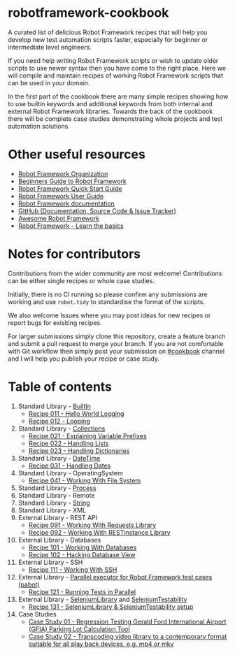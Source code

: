 # robotframework-cookbook
A curated list of delicious Robot Framework recipes that will help you develop new test automation scripts faster, especially for beginner or intermediate level engineers.

If you need help writing Robot Framework scripts or wish to update older scripts to use newer syntax then you have come to the right place.  Here we will compile and maintain recipes of working Robot Framework scripts that can be used in your domain.

In the first part of the cookbook there are many simple recipes showing how to use builtin keywords and additional keywords from both internal and external Robot Framework libraries.  Towards the back of the cookbook there will be complete case studies demonstrating whole projects and test automation solutions.

# Other useful resources
* [Robot Framework Organization](https://robotframework.org/)
* [Beginners Guide to Robot Framework](https://github.com/robotframework/BeginnersGuide)
* [Robot Framework Quick Start Guide](https://github.com/robotframework/QuickStartGuide/blob/master/QuickStart.rst)
* [Robot Framework User Guide](https://robotframework.org/robotframework/latest/RobotFrameworkUserGuide.html)
* [Robot Framework documentation](https://robotframework.org/robotframework/)
* [GitHub (Documentation, Source Code & Issue Tracker)](https://github.com/robotframework/robotframework)
* [Awesome Robot Framework](https://github.com/fkromer/awesome-robotframework)
* [Robot Framework - Learn the basics](https://dev.szabolcstoth.eu/robotframework-basics/)

# Notes for contributors
Contributions from the wider community are most welcome!  Contributions can be either single recipes or whole case studies.

Initially, there is no CI running so please confirm any submissions are working and use `robot.tidy` to standardise the format of the scripts.

We also welcome Issues where you may post ideas for new recipes or report bugs for exisiting recipes.

For larger submissions simply clone this repository, create a feature branch and submit a pull request to merge your branch.  If you are not comfortable with Git workflow then simply post your submission on [#cookbook](https://app.slack.com/client/T07PJQ9S7/CU5RQ87K3) channel and I will help you publish your recipe or case study.

# Table of contents
1. Standard Library - [BuiltIn](https://robotframework.org/robotframework/latest/libraries/BuiltIn.html)<br>
   * [Recipe 011 - Hello World Logging](src/section_01/recipe011_hello_world_logging.robot)<br>
   * [Recipe 012 - Looping](src/section_01/recipe012_looping.robot)<br>
1. Standard Library - [Collections](https://robotframework.org/robotframework/latest/libraries/Collections.html)
   * [Recipe 021 - Explaining Variable Prefixes](src/section_02/recipe021_explaining_variable_prefixes.robot)<br>
   * [Recipe 022 - Handling Lists](src/section_02/recipe022_handling_lists.robot)<br>
   * [Recipe 023 - Handling Dictionaries](src/section_02/recipe023_handling_dictionaries.robot)<br>
1. Standard Library - [DateTime](https://robotframework.org/robotframework/latest/libraries/DateTime.html)
   * [Recipe 031 - Handling Dates](src/section_03/recipe031_handling_dates.robot)<br>
1. Standard Library - OperatingSystem
   * [Recipe 041 - Working With File System](src/section_04/recipe041_working_with_file_system.robot)<br>
1. Standard Library - [Process](https://robotframework.org/robotframework/latest/libraries/Process.html)
1. Standard Library - Remote
1. Standard Library - [String](https://robotframework.org/robotframework/latest/libraries/String.html)
1. Standard Library - XML
1. External Library - REST API
   * [Recipe 091 - Working With Requests Library](src/section_09/recipe091_working_with_requests_library.robot)<br>
   * [Recipe 092 - Working With RESTinstance Library](src/section_09/recipe092_working_with_rest_library.robot)<br>
1. External Library - Databases
   * [Recipe 101 - Working With Databases](src/section_10/recipe101_working_with_databases.robot)<br>
   * [Recipe 102 - Hacking Database View](src/section_10/recipe102_hacking_database_view.robot)<br>
1. External Library - SSH
   * [Recipe 111 - Working With SSH](src/section_11/recipe111_working_with_ssh_library.robot)<br>
1. External Library - [Parallel executor for Robot Framework test cases (pabot)](https://github.com/mkorpela/pabot)<br>
   * [Recipe 121 - Running Tests in Parallel](src/section_12/recipe121_running_tests_in_parallel.robot)<br>
1. External Library - [SeleniumLibrary](https://github.com/robotframework/seleniumlibrary) and [SeleniumTestability](https://github.com/rasjani/robotframework-seleniumlibrary)
   * [Recipe 131 - SeleniumLibrary & SeleniumTestability setup](src/section_13/recipe131_selenium_setup.robot)<br>
1. Case Studies
   * [Case Study 01 - Regression Testing Gerald Ford International Airport (GFIA) Parking Lot Calculation Tool](src/section_99/casestudy_01/README.md)<br>
   * [Case Study 02 - Transcoding video library to a contemporary format suitable for all play back devices, e.g. mp4 or mkv](src/section_99/casestudy_02/README.md)<br>
